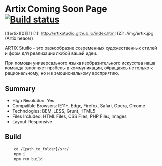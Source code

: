 # Artix Coming Soon Page [![Build status][travis-image]][travis-url]
[![artix][2]][1]
  [1]: http://artixstudio.github.io/index.html
  [2]: ./img/artix.jpg (Artix header)

ARTIX Studio - это разнообразие современных художественных стилей и форм для реализации любой вашей идеи. 

При помощи универсального языка изобразительного искусства наша команда заполняет пробелы в коммуникации, обращаясь не только к рациональному, но и к эмоциональному восприятию.

## Summary
* High Resolution: Yes
* Compatible Browsers: IE11+, Edge, Firefox, Safari, Opera, Chrome
* Technologies: BEM, LESS, Grunt, HTML5
* Files Included: HTML Files, CSS Files, PHP Files, Images
* Layout: Responsive

## Build
		cd /[path_to_folder]/src/
		npm i  
		npm run build

[travis-image]: https://travis-ci.org/artixstudio/artixstudio.github.io.svg?branch=master
[travis-url]: https://travis-ci.org/artixstudio/artixstudio.github.io
